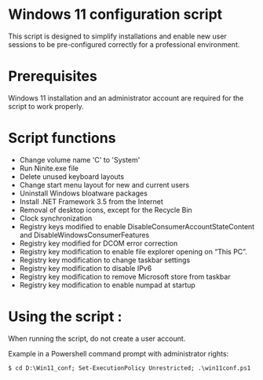 # Windows 11 configuration script
This script is designed to simplify installations and enable new user sessions to be pre-configured correctly for a professional environment.

# Prerequisites
Windows 11 installation and an administrator account are required for the script to work properly.

# Script functions
* Change volume name 'C' to 'System'
* Run Ninite.exe file
* Delete unused keyboard layouts
* Change start menu layout for new and current users
* Uninstall Windows bloatware packages
* Install .NET Framework 3.5 from the Internet
* Removal of desktop icons, except for the Recycle Bin
* Clock synchronization
* Registry keys modified to enable DisableConsumerAccountStateContent and DisableWindowsConsumerFeatures
* Registry key modified for DCOM error correction
* Registry key modification to enable file explorer opening on “This PC”.
* Registry key modification to change taskbar settings
* Registry key modification to disable IPv6
* Registry key modification to remove Microsoft store from taskbar
* Registry key modification to enable numpad at startup

# Using the script :
When running the script, do not create a user account.

Example in a Powershell command prompt with administrator rights:
```
$ cd D:\Win11_conf; Set-ExecutionPolicy Unrestricted; .\win11conf.ps1
```

